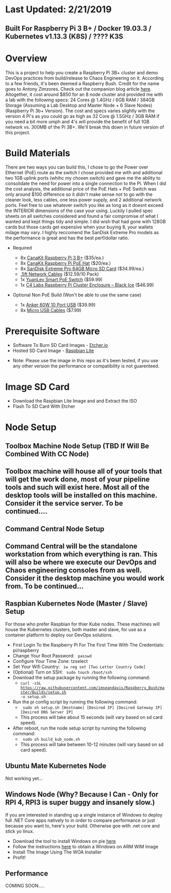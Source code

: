 # Last Updated: 2/21/2019
## Built For Raspberry Pi 3 B+ / Docker 19.03.3 / Kubernetes v1.13.3 (K8S) / ???? K3S

# Overview
This is a project to help you create a Raspberry Pi 3B+ cluster and demo DevOps practices from build/release to Chaos Engineering on it. According to a few friends, it's been deemed a Raspberry Bush. Credit for the name goes to Antony Zimzores. Check out the companion blog article [here](https://www.seanasaservice.com/blog/raspberry-bush). Altogether, it cost around $850 for an 8 node cluster and provided me with a lab with the following specs: 24 Cores @ 1.4GHz / 6GB RAM / 384GB Storage (Assuming a Lab Desktop and Master Node + 6 Slave Nodes) (Raspberry Pi 3b+ Version). The cost and specs varies slightly with the version 4 Pi's as you could go as high as 32 Core @ 1.5GHz / 3GB RAM if you need a bit more umph and 4's will provide the benefit of full 1GB network vs. 300MB of the Pi 3B+. We'll break this down in future version of this project. 


# Build Materials
There are two ways you can build this, I chose to go the Power over Ethernet (PoE) route as the switch I chose provided me with and additional two 1GB uplink ports (whihc my chosen switch) and gave me the ability to consolidate the need for power into a single connection to the Pi. When I did the cost analysis, the additional price of the PoE Hats + PoE Switch was only around $100 difference so it didn't make sense not to go with the cleaner look, less cables, one less power supply, and 2 additional network ports. Feel free to use whatever switch you like as long as it doesnt exceed the INTERIOR dimensions of the case your using. Luckily I pulled spec sheets on all switches considered and found a fair compromise of what I wanted and kept things tidy and simple. I did wish that had gone with 128GB cards but those cards get expensive when your buying 8, your wallets milage may vary. I highly reccomend the SanDisk Extreme Pro models as the performance is great and has the best perf/dollar ratio.

  - Required
    - 8x [CanaKit Raspberry Pi 3 B+](https://www.canakit.com/raspberry-pi-3-model-b-plus.html) ($35/ea.)
    - 8x [CanaKit Raspberry Pi PoE Hat](https://www.canakit.com/raspberry-pi-poe-hat.html) ($20/ea.)
    - 8x [SanDisk Extreme Pro 64GB Micro SD Card](https://www.bestbuy.com/site/sandisk-extreme-plus-64gb-microsdxc-uhs-i-memory-card/6282920.p?skuId=6282920) ($34.99/ea.)
    - [.5ft Network Cables](https://www.amazon.com/gp/product/B06Y4722LW) ($12.59/10 Pack)
    - 1x [YuanLey Smart PoE Switch](https://www.amazon.com/gp/product/B07H8YN9C3) ($59.99)
    - 1x [C4 Labs Raspberry Pi Cluster Enclosure – Black Ice](https://www.c4labs.com/product/8-slot-stackable-cluster-case-raspberry-pi-3b-and-other-single-board-computers-color-options/) ($46.99)

  - Optional Non PoE Build (Won't be able to use the same case)
    - 1x [Anker 60W 10 Port USB](https://www.amazon.com/Anker-10-Port-Charger-PowerPort-iPhone/dp/B00YRYS4T4) ($39.99)
    - 8x [Micro USB Cables](https://www.amazon.com/Sabrent-6-Pack-Premium-Cables-CB-UM61/dp/B011KMSNXM) ($7.99)
    

# Prerequisite Software
  - Software To Burn SD Card Images - [Etcher.io](https://www.balena.io/etcher/)
  - Hosted SD Card Image - [Raspbian Lite](https://www.raspberrypi.org/downloads/raspbian/)
  * Note: Please use the image in this repo as it's been tested, if you use any other version the performance or compatibility is not guarenteed.


# Image SD Card
  - Download the Raspbian Lite Image and and Extract the ISO
  - Flash To SD Card With Etcher

# Node Setup
## Toolbox Machine Node Setup (TBD If Will Be Combined With CC Node)
Toolbox machine will house all of your tools that will get the work done, most of your pipeline tools and such will exist here. Most all of the desktop tools will be installed on this machine. Consider it the service server. To be continued....
 - 

## Command Central Node Setup
Command Central will be the standalone workstation from which everything is ran. This will also be where we execute our DevOps and Chaos engineering consoles from as well. Consider it the desktop machine you would work from. To be continued...
  -

## Raspbian Kubernetes Node (Master / Slave) Setup
For those who prefer Raspbian for thier Kube nodes. These machines will house the Kubernetes clusters, both master and slave, for use as a container platform to deploy our DevOps solutions.
  - First Login To the Raspberry Pi For The First Time With The Credentials: pi/raspberry
  - Change Your Root Password: <code> passwd </code>
  - Configure Your Time Zone: </code> tzselect </code>
  - Set Your Wifi Country: <code> iw reg set [Two Letter Country Code] </code>
  - (Optional) Turn on SSH: <code> sudo touch /boot/ssh </code>
  - Download the setup package by running the following command:
    - <code>curl -sSL https://raw.githubusercontent.com/imseandavis/Raspberry_Bush/master/Builds/setup.sh -o setup.sh</code>
  - Run the pi config script by running the following command:
    - <code> sudo sh setup.sh [Hostname] [Desired IP] [Desired Gateway IP] [Desired DNS Server IP]</code>
    - This process will take about 15 seconds (will vary based on sd card speed).
  - After reboot, run the node setup script by running the following command:
    - <code> sudo sh build_kub_node.sh</code>
    - This process will take between 10-12 minutes (will vary based on sd card speed).

## Ubuntu Mate Kubernetes Node
Not working yet...

## Windows Node (Why? Because I Can - Only for RPI 4, RPI3 is super buggy and insanely slow.)
If you are interested in standing up a single instance of Windows to deploy full .NET Core apps natively to in order to compare performance or just because you want to, here's your build. Otherwise goe with .net core and stick yo linux.
   - Download the tool to install Windows on pie [here](https://github.com/WOA-Project/WOA-Deployer-Rpi)
   - Follow the instructions [here](https://github.com/WOA-Project/guides/blob/master/GettingWOA.md) to obtain a Windows on ARM WIM Image
   - Install The Image Using The WOA Installer
   - Profit!
   
## Performance
COMING SOON.....
